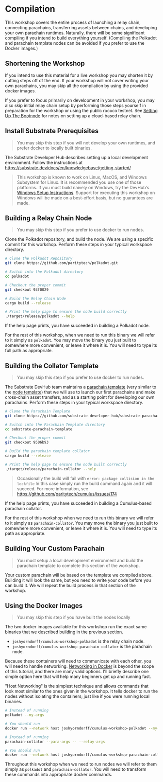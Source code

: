 # Compilation

This workshop covers the entire process of launching a relay chain, connecting parachains, transferring assets between
chains, and developing your own parachain runtimes. Naturally, there will be some significant compiling if you intend to
build everything yourself. (Compiling the Polkadot and parachain template nodes can be avoided if you prefer to use the
Docker images.)

## Shortening the Workshop

If you intend to use this material for a live workshop you may shorten it by cutting steps off of the end. If your
workshop will not cover writing your own parachains, you may skip all the compilation by using the provided docker
images.

If you prefer to focus primarily on development in your workshop, you may also skip initial relay chain setup by
performing those steps yourself in preparation for the workshop or using the public rococo testnet. See
[Setting Up The Bootnode](../SettingUpTheBootnode.md) for notes on setting up a cloud-based relay chain.

## Install Substrate Prerequisites

> You may skip this step if you will not develop your own runtimes, and prefer docker to locally built binaries.

The Substrate Developer Hub describes setting up a local development environment. Follow the instructions at https://substrate.dev/docs/en/knowledgebase/getting-started/

> This workshop is known to work on Linux, MacOS, and Windows Subsystem for Linux. It is recommended you use one of
> those platforms. If you must build naively on Windows, try the DevHub's
> [Windows Setup Instructions](https://substrate.dev/docs/en/knowledgebase/getting-started/windows-users). Support for
> executing this workshop on Windows will be made on a best-effort basis, but no guarantees are made.

## Building a Relay Chain Node

> You may skip this step if you prefer to use docker to run nodes.

Clone the Polkadot repository, and build the node. We are using a specific commit for this workshop. Perform these steps
in your typical workspace directory.

```bash
# Clone the Polkadot Repository
git clone https://github.com/paritytech/polkadot.git

# Switch into the Polkadot directory
cd polkadot

# Checkout the proper commit
git checkout 93f0029

# Build the Relay Chain Node
cargo build --release

# Print the help page to ensure the node build correctly
./target/release/polkadot --help
```

If the help page prints, you have succeeded in building a Polkadot node.

For the rest of this workshop, when we need to run this binary we will refer to it simply as `polkadot`. You may move
the binary you just built to somewhere more convenient, or leave it where it is. You will need to type its full path as
appropriate.

## Building the Collator Template

> You may skip this step if you prefer to use docker to run nodes.

The Substrate DevHub team maintains a
[parachain template](https://github.com/substrate-developer-hub/substrate-parachain-template) (very similar to the
[node template](https://github.com/substrate-developer-hub/substrate-node-template)) that we will use to launch our
first parachains and make cross-chain asset transfers, and as a starting point for developing our own parachains.
Perform these steps in your typical workspace directory.

```bash
# Clone the Parachain Template
git clone https://github.com/substrate-developer-hub/substrate-parachain-template.git

# Switch into the Parachain Template directory
cd substrate-parachain-template

# Checkout the proper commit
git checkout 9506b93

# Build the parachain template collator
cargo build --release

# Print the help page to ensure the node built correctly
./target/release/parachain-collator --help
```

> Occasionally the build will fail with `error: package collision in the lockfile` In this case simply run the build command again and it will succeed. For more information, see https://github.com/paritytech/cumulus/issues/174

If the help page prints, you have succeeded in building a Cumulus-based parachain collator.

For the rest of this workshop when we need to run this binary we will refer to it simply as `parachain-collator`. You
may move the binary you just built to somewhere more convenient, or leave it where it is. You will need to type its path
as appropriate.

## Building Your Custom Parachain

> You must setup a local development environment and build the parachain template to complete this section of the
> workshop.

Your custom parachain will be based on the template we compiled above. Building it will look the same, but you need to
write your code before you can build it. We will repeat the build process in that section of the workshop.

## Using the Docker Images

> You may skip this step if you have built the nodes locally

The two docker images available for this workshop run the exact same binaries that we described building in the previous
section.

- `joshyorndorff/cumulus-workshop-polkadot` is the relay chain node.
- `joshyorndorff/cumulus-workshop-parachain-collator` is the parachain node.

Because these containers will need to communicate with each other, you will need to handle networking.
[Networking in Docker](https://docs.docker.com/network/) is beyond the scope of this tutorial, and there are many valid
options. I'll briefly describe one simple option here that will help many beginners get up and running fast.

"Host Networking" is the simplest technique and allows commands that look most similar to the ones given in the
workshop. It tells docker to run the nodes without isolating the containers; just like if you were running local
binaries.

```bash
# Instead of running
polkadot --my-args

# You should run
docker run --network host joshyorndorff/cumulus-workshop-polkadot --my-args
```

```bash
# Instead of running
parachain-collator --para-args -- --relay-args

# You should run
docker run --network host joshyorndorff/cumulus-workshop-parachain-collator --para-args -- --relay-args
```

Throughout this workshop when we need to run nodes we will refer to them simply as `polkadot` and `parachain-collator`.
You will need to transform these commands into appropriate docker commands.
